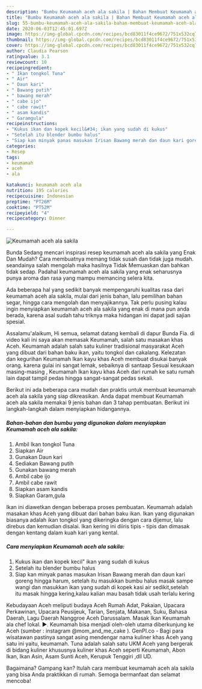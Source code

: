 ```yaml
---
description: "Bumbu Keumamah aceh ala sakila | Bahan Membuat Keumamah aceh ala sakila Yang Enak dan Simpel"
title: "Bumbu Keumamah aceh ala sakila | Bahan Membuat Keumamah aceh ala sakila Yang Enak dan Simpel"
slug: 55-bumbu-keumamah-aceh-ala-sakila-bahan-membuat-keumamah-aceh-ala-sakila-yang-enak-dan-simpel
date: 2020-06-03T12:45:01.697Z
image: https://img-global.cpcdn.com/recipes/bcd83011f4ce9672/751x532cq70/keumamah-aceh-ala-sakila-foto-resep-utama.jpg
thumbnail: https://img-global.cpcdn.com/recipes/bcd83011f4ce9672/751x532cq70/keumamah-aceh-ala-sakila-foto-resep-utama.jpg
cover: https://img-global.cpcdn.com/recipes/bcd83011f4ce9672/751x532cq70/keumamah-aceh-ala-sakila-foto-resep-utama.jpg
author: Claudia Pearson
ratingvalue: 3.1
reviewcount: 10
recipeingredient:
- " Ikan tongkol Tuna"
- " Air"
- " Daun kari"
- " Bawang putih"
- " bawang merah"
- " cabe ijo"
- " cabe rawit"
- " asam kandis"
- " Garamgula"
recipeinstructions:
- "Kukus ikan dan kopek kecil&#34; ikan yang sudah di kukus"
- "Setelah itu blender bumbu halus"
- "Siap kan minyak panas masukan Irisan Bawang merah dan daun kari goreng hingga harum, setelah itu masukkan bumbu halus masak sampe wangi dan masukkan ikan yang sudah di kopek kasi air sedikit,setelah itu masak hingga kering,kalau kalian mau basah tidak usah terlalu kering"
categories:
- Resep
tags:
- keumamah
- aceh
- ala

katakunci: keumamah aceh ala 
nutrition: 195 calories
recipecuisine: Indonesian
preptime: "PT26M"
cooktime: "PT52M"
recipeyield: "4"
recipecategory: Dinner

---
```



![Keumamah aceh ala sakila](https://img-global.cpcdn.com/recipes/bcd83011f4ce9672/751x532cq70/keumamah-aceh-ala-sakila-foto-resep-utama.jpg)

Bunda Sedang mencari inspirasi resep keumamah aceh ala sakila yang Enak Dan Mudah? Cara membuatnya memang tidak susah dan tidak juga mudah. seandainya salah mengolah maka hasilnya Tidak Memuaskan dan bahkan tidak sedap. Padahal keumamah aceh ala sakila yang enak seharusnya punya aroma dan rasa yang mampu memancing selera kita.

Ada beberapa hal yang sedikit banyak mempengaruhi kualitas rasa dari keumamah aceh ala sakila, mulai dari jenis bahan, lalu pemilihan bahan segar, hingga cara mengolah dan menyajikannya. Tak perlu pusing kalau ingin menyiapkan keumamah aceh ala sakila yang enak di mana pun anda berada, karena asal sudah tahu triknya maka hidangan ini dapat jadi sajian spesial.

Assalamu&#39;alaikum, Hi semua, selamat datang kembali di dapur Bunda Fia. di video kali ini saya akan memasak Keumamah, salah satu masakan khas Aceh. Keumamah adalah salah satu kuliner tradisional masyarakat Aceh yang dibuat dari bahan baku ikan, yaitu tongkol dan cakalang. Kelezatan dan kegurihan Keumamah Ikan kayu khas Aceh membuat disukai banyak orang. karena gulai ini sangat lemak, sebaiknya di santaap Sesuai kesukaan masing-masing , Keumamah Ikan kayu khas Aceh dari rumah ke satu rumah lain dapat tampil pedas hingga sangat-sangat pedas sekali.


Berikut ini ada beberapa cara mudah dan praktis untuk membuat keumamah aceh ala sakila yang siap dikreasikan. Anda dapat membuat Keumamah aceh ala sakila memakai 9 jenis bahan dan 3 tahap pembuatan. Berikut ini langkah-langkah dalam menyiapkan hidangannya.

<!--inarticleads1-->

##### Bahan-bahan dan bumbu yang digunakan dalam menyiapkan Keumamah aceh ala sakila:

1. Ambil  Ikan tongkol Tuna
1. Siapkan  Air
1. Gunakan  Daun kari
1. Sediakan  Bawang putih
1. Gunakan  bawang merah
1. Ambil  cabe ijo
1. Ambil  cabe rawit
1. Siapkan  asam kandis
1. Siapkan  Garam,gula


Ikan ini diawetkan dengan beberapa proses pembuatan. Keumamah adalah masakan khas Aceh yang dibuat dari bahan baku ikan. Ikan yang digunakan biasanya adalah ikan tongkol yang dikeringka dengan cara dijemur, lalu direbus dan kemudian disalai. Ikan kering ini diiris tipis - tipis dan dimasak dengan kentang dalam kuah kari yang kental. 

<!--inarticleads2-->

##### Cara menyiapkan Keumamah aceh ala sakila:

1. Kukus ikan dan kopek kecil&#34; ikan yang sudah di kukus
1. Setelah itu blender bumbu halus
1. Siap kan minyak panas masukan Irisan Bawang merah dan daun kari goreng hingga harum, setelah itu masukkan bumbu halus masak sampe wangi dan masukkan ikan yang sudah di kopek kasi air sedikit,setelah itu masak hingga kering,kalau kalian mau basah tidak usah terlalu kering


Kebudayaan Aceh meliputi budaya Aceh Rumah Adat, Pakaian, Upacara Perkawinan, Upacara Peusijeuk, Tarian, Senjata, Makanan, Suku, Bahasa Daerah, Lagu Daerah Nanggroe Aceh Darussalam. Masak Ikan Keumamah ala chef lokal. ►. Keumamah bisa menjadi oleh-oleh utama diberkunjung ke Aceh (sumber : instagram @mom_and_me_cake ). GenPI.co - Bagi para wisatawan pastinya sangat asing mendengar nama kuliner khas Aceh yang satu ini yaitu, keumamah. Tuna adalah salah satu UKM Aceh yang bergerak di bidang kuliner khususnya kuliner khas Aceh seperti Keumamah, Abon Ikan, Ikan Asin, Asam Sunti Aceh, Kerupuk Tenggiri ,dll UD. 

Bagaimana? Gampang kan? Itulah cara membuat keumamah aceh ala sakila yang bisa Anda praktikkan di rumah. Semoga bermanfaat dan selamat mencoba!
